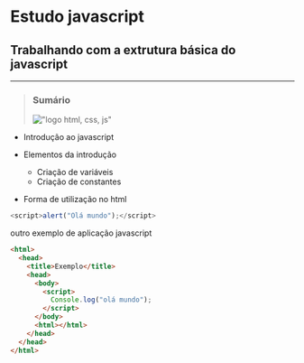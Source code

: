 # Estudo javascript

## Trabalhando com a extrutura básica do javascript

---

> ### Sumário
>
> !["logo html, css, js"](https://img2.gratispng.com/20180920/kl/kisspng-javascript-html5-cascading-style-sheets-css3-5ba40e8038ab77.3391088215374782722321.jpg)

- Introdução ao javascript
- Elementos da introdução

  - Criação de variáveis
  - Criação de constantes

- Forma de utilização no html

```javascript
<script>alert("Olá mundo");</script>
```

outro exemplo de aplicação javascript

```html
<html>
  <head>
    <title>Exemplo</title>
    <head>
      <body>
        <script>
          Console.log("olá mundo");
        </script>
      </body>
      <html></html>
    </head>
  </head>
</html>
```
